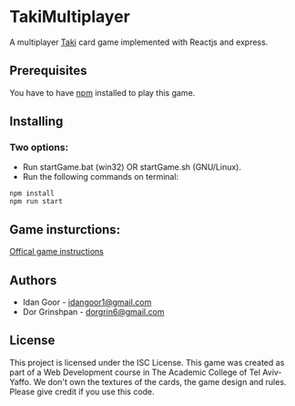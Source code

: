 # TakiMultiplayer
A multiplayer [Taki](https://en.wikipedia.org/wiki/Taki_(card_game)) card game implemented with Reactjs and express.  


## Prerequisites
You have to have [npm](https://www.npmjs.com/get-npm) installed to play this game.

## Installing
### Two options:
* Run startGame.bat (win32) OR  startGame.sh (GNU/Linux).
* Run the following commands on terminal: 
``` 
npm install
npm run start
````

## Game insturctions: 
[Offical game instructions](https://sfilev2.f-static.com/image/users/395469/ftp/my_files/Instructions_eng/SuperTaki_Web_Eng_2018.pdf?id=30888538)

## Authors
* Idan Goor - idangoor1@gmail.com
* Dor Grinshpan - dorgrin6@gmail.com

## License
This project is licensed under the ISC License.
This game was created as part of a Web Development course in The Academic College of Tel Aviv-Yaffo.
We don't own the textures of the cards, the game design and rules.  
Please give credit if you use this code.
